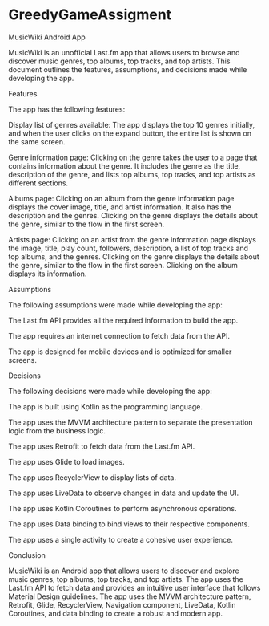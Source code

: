 # GreedyGameAssigment

MusicWiki Android App

MusicWiki is an unofficial Last.fm app that allows users to browse and discover music genres, top albums, top tracks, and top artists. This document outlines the features, assumptions, and decisions made while developing the app.

Features

The app has the following features:

Display list of genres available: The app displays the top 10 genres initially, and when the user clicks on the expand button, the entire list is shown on the same screen.

Genre information page: Clicking on the genre takes the user to a page that contains information about the genre. It includes the genre as the title, description of the genre, and lists top albums, top tracks, and top artists as different sections.

Albums page: Clicking on an album from the genre information page displays the cover image, title, and artist information. It also has the description and the genres. Clicking on the genre displays the details about the genre, similar to the flow in the first screen.

Artists page: Clicking on an artist from the genre information page displays the image, title, play count, followers, description, a list of top tracks and top albums, and the genres. Clicking on the genre displays the details about the genre, similar to the flow in the first screen. Clicking on the album displays its information.

Assumptions

The following assumptions were made while developing the app:

The Last.fm API provides all the required information to build the app.

The app requires an internet connection to fetch data from the API.

The app is designed for mobile devices and is optimized for smaller screens.

Decisions

The following decisions were made while developing the app:

The app is built using Kotlin as the programming language.

The app uses the MVVM architecture pattern to separate the presentation logic from the business logic.

The app uses Retrofit to fetch data from the Last.fm API.

The app uses Glide to load images.

The app uses RecyclerView to display lists of data.

The app uses LiveData to observe changes in data and update the UI.

The app uses Kotlin Coroutines to perform asynchronous operations.

The app uses Data binding to bind views to their respective components.

The app uses a single activity to create a cohesive user experience.


Conclusion

MusicWiki is an Android app that allows users to discover and explore music genres, top albums, top tracks, and top artists. The app uses the Last.fm API to fetch data and provides an intuitive user interface that follows Material Design guidelines. The app uses the MVVM architecture pattern, Retrofit, Glide, RecyclerView, Navigation component, LiveData, Kotlin Coroutines, and data binding to create a robust and modern app.
